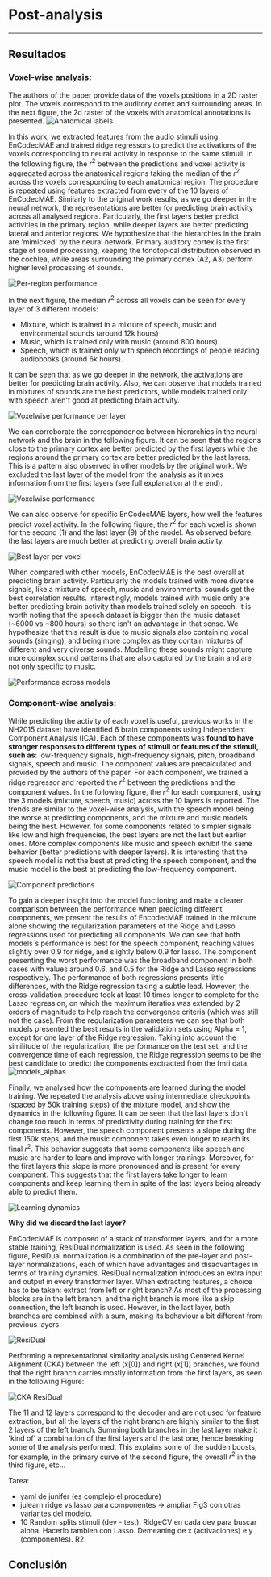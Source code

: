 # Post-analysis
--------------

## Resultados
### Voxel-wise analysis:
The authors of the paper provide data of the voxels positions in a 2D raster plot. The voxels correspond to the auditory cortex and surrounding areas. In the next figure, the 2d raster of the voxels with anatomical annotations is presented.
![Anatomical labels](https://github.com/mrpep/tp-picml/blob/main/doc/figs/anatomical_labels.png)

In this work, we extracted features from the audio stimuli using EnCodecMAE and trained ridge regressors to predict the activations of the voxels corresponding to neural activity in response to the same stimuli. In the following figure, the $r^2$ between the predictions and voxel activity is aggregated across the anatomical regions taking the median of the $r^2$ across the voxels corresponding to each anatomical region. The procedure is repeated using features extracted from every of the 10 layers of EnCodecMAE. Similarly to the original work results, as we go deeper in the neural network, the representations are better for predicting brain activity across all analysed regions. Particularly, the first layers better predict activities in the primary region, while deeper layers are better predicting lateral and anterior regions. We hypothesize that the hierarchies in the brain are 'mimicked' by the neural network. Primary auditory cortex is the first stage of sound processing, keeping the tonotopical distribution observed in the cochlea, while areas surrounding the primary cortex (A2, A3) perform higher level processing of sounds. 

![Per-region performance](https://github.com/mrpep/tp-picml/blob/main/doc/figs/across-layers_roi-roi_label_general_mel256-ec-base_NH2015_median_r2_test_c.svg)

In the next figure, the median $r^2$ across all voxels can be seen for every layer of 3 different models: 
- Mixture, which is trained in a mixture of speech, music and environmental sounds (around 12k hours)
- Music, which is trained only with music (around 800 hours)
- Speech, which is trained only with speech recordings of people reading audiobooks (around 6k hours).

It can be seen that as we go deeper in the network, the activations are better for predicting brain activity. Also, we can observe that models trained in mixtures of sounds are the best predictors, while models trained only with speech aren't good at predicting brain activity.

![Voxelwise performance per layer](https://github.com/mrpep/tp-picml/blob/main/doc/figs/voxelwise_regression_r2_per_layer.png)

We can corroborate the correspondence between hierarchies in the neural network and the brain in the following figure. It can be seen that the regions close to the primary cortex are better predicted by the first layers while the regions around the primary cortex are better predicted by the last layers. This is a pattern also observed in other models by the original work. We excluded the last layer of the model from the analysis as it mixes information from the first layers (see full explanation at the end).

![Voxelwise performance](https://github.com/mrpep/tp-picml/blob/main/doc/figs/voxelwise_best_layer.png)

We can also observe for specific EnCodecMAE layers, how well the features predict voxel activity. In the following figure, the $r^2$ for each voxel is shown for the second (1) and the last layer (9) of the model. As observed before, the last layers are much better at predicting overall brain activity.

![Best layer per voxel](https://github.com/mrpep/tp-picml/blob/main/doc/figs/voxelwise_regression_r2.png)

When compared with other models, EnCodecMAE is the best overall at predicting brain activity. Particularly the models trained with more diverse signals, like a mixture of speech, music and environmental sounds get the best correlation results. Interestingly, models trained with music only are better predicting brain activity than models trained solely on speech. It is worth noting that the speech dataset is bigger than the music dataset (~6000 vs ~800 hours) so there isn't an advantage in that sense. We hypothesize that this result is due to music signals also containing vocal sounds (singing), and being more complex as they contain mixtures of different and very diverse sounds. Modelling these sounds might capture more complex sound patterns that are also captured by the brain and are not only specific to music.

![Performance across models](https://github.com/mrpep/tp-picml/blob/main/doc/figs/across-models_roi-None_NH2015_CV-splits-nit-10_within_subject_sem_median_r2_test_c_performance_sorted.png)

### Component-wise analysis:

While predicting the activity of each voxel is useful, previous works in the NH2015 dataset have identified 6 brain components using Independent Component Analysis (ICA). Each of these components was **found to have stronger responses to different types of stimuli or features of the stimuli, such as**: low-frequency signals, high-frequency signals, pitch, broadband signals, speech and music. The component values are precalculated and provided by the authors of the paper. For each component, we trained a ridge regressor and reported the $r^2$ between the predictions and the component values. In the following figure, the $r^2$ for each component, using the 3 models (mixture, speech, music) across the 10 layers is reported. The trends are similar to the voxel-wise analysis, with the speech model being the worse at predicting components, and the mixture and music models being the best. However, for some components related to simpler signals like low and high frequencies, the best layers are not the last but earlier ones. More complex components like music and speech exhibit the same behavior (better predictions with deeper layers). It is interesting that the speech model is not the best at predicting the speech component, and the music model is the best at predicting the low-frequency component.

![Component predictions](https://github.com/mrpep/tp-picml/blob/main/doc/figs/encodecmae-r2-per-component.png)

To gain a deeper insight into the model functioning and make a clearer comparison between the performance when predicting different components, we present the results of EncodecMAE trained in the mixture alone showing the regularization parameters of the Ridge and Lasso regressions used for predicting all components. We can see that both models´s performance is best for the speech component, reaching values slightly over 0.9 for ridge, and slightly below 0.9 for lasso. The component presenting the worst performance was the broadband component in both cases with values around 0.6, and 0.5 for the Ridge and Lasso regressions respectively. The performance of both regressions presents little differences, with the Ridge regression taking a subtle lead. However, the cross-validation procedure took at least 10 times longer to complete for the Lasso regression, on which the maximum iteratios was extended by 2 orders of magnitude to help reach the convergence criteria (which was still not the case). From the regularization parameters we can see that both models presented the best results in the validation sets using Alpha = 1, except for one layer of the Ridge regression. Taking into account the similitude of the regularization, the performance on the test set, and the convergence time of each regression, the Ridge regression seems to be the best candidate to predict the components exctracted from the fmri data.
![models_alphas](https://github.com/mrpep/tp-picml/blob/main/doc/figs/models_alphas.png)

Finally, we analysed how the components are learned during the model training. We repeated the analysis above using intermediate checkpoints (spaced by 50k training steps) of the mixture model, and show the dynamics in the following figure. It can be seen that the last layers don't change too much in terms of predictivity during training for the first components. However, the speech component presents a slope during the first 150k steps, and the music component takes even longer to reach its final $r^2$. This behavior suggests that some components like speech and music are harder to learn and improve with longer trainings. Moreover, for the first layers this slope is more pronounced and is present for every component. This suggests that the first layers take longer to learn components and keep learning them in spite of the last layers being already able to predict them.

![Learning dynamics](https://github.com/mrpep/tp-picml/blob/main/doc/figs/learning-dynamics.png)

**Why did we discard the last layer?**

EnCodecMAE is composed of a stack of transformer layers, and for a more stable training, ResiDual normalization is used. As seen in the following figure, ResiDual normalization is a combination of the pre-layer and post-layer normalizations, each of which have advantages and disadvantages in terms of training dynamics. ResiDual normalization introduces an extra input and output in every transformer layer. When extracting features, a choice has to be taken: extract from left or right branch? As most of the processing blocks are in the left branch, and the right branch is more like a skip connection, the left branch is used. However, in the last layer, both branches are combined with a sum, making its behaviour a bit different from previous layers. 

![ResiDual](https://github.com/mrpep/tp-picml/blob/main/doc/figs/residual.png)

Performing a representational similarity analysis using Centered Kernel Alignment (CKA) between the left (x[0]) and right (x[1]) branches, we found that the right branch carries mostly information from the first layers, as seen in the following Figure:

![CKA ResiDual](https://github.com/mrpep/tp-picml/blob/main/doc/figs/cka_encodecmae_branches.png)

The 11 and 12 layers correspond to the decoder and are not used for feature extraction, but all the layers of the right branch are highly similar to the first 2 layers of the left branch. Summing both branches in the last layer make it 'kind of' a combination of the first layers and the last one, hence breaking some of the analysis performed. This explains some of the sudden boosts, for example, in the primary curve of the second figure, the overall $r^2$ in the third figure, etc...

Tarea:
- yaml de junifer (es complejo el procedure)
- julearn ridge vs lasso para componentes -> ampliar Fig3 con otras variantes del modelo.
- 10 Random splits stimuli (dev - test). RidgeCV en cada dev para buscar alpha. Hacerlo tambien con Lasso. Demeaning de x (activaciones) e y (componentes). R2.
## Conclusión
